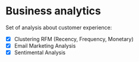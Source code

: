 # Business analytics

Set of analysis about customer experience:

- [x] Clustering RFM (Recency, Frequency, Monetary)
- [x] Email Marketing Analysis
- [x] Sentimental Analysis

